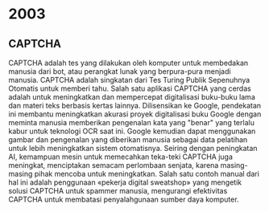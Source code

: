 # **2003**
## **CAPTCHA**
CAPTCHA adalah tes yang dilakukan oleh komputer untuk membedakan manusia dari bot, atau perangkat lunak yang berpura-pura menjadi manusia. CAPTCHA adalah singkatan dari Tes Turing Publik Sepenuhnya Otomatis untuk memberi tahu. Salah satu aplikasi CAPTCHA yang cerdas adalah untuk meningkatkan dan mempercepat digitalisasi buku-buku lama dan materi teks berbasis kertas lainnya. Dilisensikan ke Google, pendekatan ini membantu meningkatkan akurasi proyek digitalisasi buku Google dengan meminta manusia memberikan pengenalan kata yang "benar" yang terlalu kabur untuk teknologi OCR saat ini. Google kemudian dapat menggunakan gambar dan pengenalan yang diberikan manusia sebagai data pelatihan untuk lebih meningkatkan sistem otomatisnya. Seiring dengan peningkatan AI, kemampuan mesin untuk memecahkan teka-teki CAPTCHA juga meningkat, menciptakan semacam perlombaan senjata, karena masing-masing pihak mencoba untuk meningkatkan. Salah satu contoh manual dari hal ini adalah penggunaan «pekerja digital sweatshop» yang mengetik solusi CAPTCHA untuk spammer manusia, mengurangi efektivitas CAPTCHA untuk membatasi penyalahgunaan sumber daya komputer.